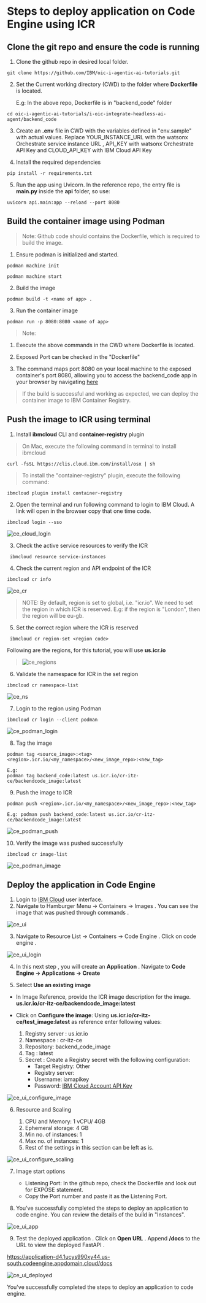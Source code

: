 
# Steps to deploy application on Code Engine using ICR

## Clone the git repo and ensure the code is running

1.  Clone the github repo in desired local folder.
```
git clone https://github.com/IBM/oic-i-agentic-ai-tutorials.git
```

2.  Set the Current working directory (CWD) to
    the folder where **Dockerfile** is located. 
    
    E.g: In the above repo, Dockerfile is in "backend_code" folder
```
cd oic-i-agentic-ai-tutorials/i-oic-integrate-headless-ai-agent/backend_code
```

3.  Create an **.env** file in CWD with the variables defined in "env.sample" with actual values. Replace YOUR_INSTANCE_URL with the watsonx Orchestrate service instance URL , API_KEY with watsonx Orchestrate API Key and CLOUD_API_KEY with IBM Cloud API Key

4.  Install the required dependencies

```
pip install -r requirements.txt
```

5.  Run the app using Uvicorn. In the reference repo, the entry file is **main.py** inside the **api** folder, so use:
```
uvicorn api.main:app --reload --port 8080
```
## Build the container image using Podman

> Note: Github code should contains the Dockerfile, which is required to
> build the image.

1.  Ensure podman is initialized and started.

```
podman machine init

podman machine start
```

2.  Build the image

```
podman build -t <name of app> .

```

3.  Run the container image

```
podman run -p 8080:8080 <name of app>
```

> Note:

1.  Execute the above commands in the CWD where Dockerfile is located.

2.  Exposed Port can be checked in the "Dockerfile"

3.  The command maps port 8080 on your local machine to the exposed container\'s port 8080, allowing you to access the backend_code app
    in your browser by navigating [here](http://localhost:8080/docs)

> If the build is successful and working as expected, we can deploy the
> container image to IBM Container Registry.

## Push the image to ICR using terminal

1.  Install **ibmcloud** CLI and **container-registry** plugin

> On Mac, execute the following command in terminal to install ibmcloud

```
curl -fsSL https://clis.cloud.ibm.com/install/osx | sh
```
> To install the "container-registry" plugin, execute the following
> command:

```
ibmcloud plugin install container-registry
```

2.  Open the terminal and run following command to login to IBM Cloud. A
    link will open in the browser copy that one time code.

```
ibmcloud login --sso
```

![ce_cloud_login](./images/ce_cloud_login.png)


3.  Check the active service resources to verify the ICR
```
 ibmcloud resource service-instances
```
4.  Check the current region and API endpoint of the ICR

```
ibmcloud cr info
```

 ![ce_cr](./images/ce_cr.png)
>
> NOTE: By default, region is set to global, i.e. "icr.io". We need to
> set the region in which ICR is reserved. E.g: if the region is
> "London", then the region will be eu-gb. 

5.  Set the correct region where the ICR is reserved
```
 ibmcloud cr region-set <region code>
 ```

Following are the regions, for this tutorial, you will use **us.icr.io**

> ![ce_regions](./images/ce_regions.png)

6.  Validate the namespace for ICR in the set region

```
ibmcloud cr namespace-list
```

![ce_ns](./images/ce_ns.png)


7.  Login to the region using Podman

```
ibmcloud cr login --client podman
```

![ce_podman_login](./images/ce_podman_login.png)

8.  Tag the image

```
podman tag <source_image>:<tag> <region>.icr.io/<my_namespace>/<new_image_repo>:<new_tag>

E.g: 
podman tag backend_code:latest us.icr.io/cr-itz-ce/backendcode_image:latest
```
9.  Push the image to ICR

```
podman push <region>.icr.io/<my_namespace>/<new_image_repo>:<new_tag>

E.g: podman push backend_code:latest us.icr.io/cr-itz-ce/backendcode_image:latest
```

![ce_podman_push](./images/ce_podman_push.png)

10. Verify the image was pushed successfully

```
ibmcloud cr image-list
```

![ce_podman_image](./images/ce_podman_image.png)

## Deploy the application in Code Engine

1.  Login to [IBM Cloud](https://cloud.ibm.com/login) user interface.
2.  Navigate to Hamburger Menu -> Containers -> Images . You can see the image that was
    pushed through commands .

![ce_ui](./images/ce_ui.png)

3.  Navigate to Resource List -> Containers -> Code Engine . Click on code engine .

![ce_ui_login](./images/ce_ui_login.png)

4.  In this next step , you will create an **Application** . Navigate to  **Code Engine -> Applications -> Create**

5.  Select **Use an existing image**

-   In Image Reference, provide the ICR image description for the image.
    **us.icr.io/cr-itz-ce/backendcode_image:latest**
-   Click on **Configure the image**: Using **us.icr.io/cr-itz-ce/test_image:latest** as reference enter following values:

    1. Registry server : us.icr.io
    2. Namespace : cr-itz-ce
    3. Repository: backend_code_image
    3. Tag : latest
    4. Secret : Create a Registry secret with the following configuration:
        - Target Registry: Other
        - Registry server: <Image registry server> 
        - Username: iamapikey
        - Password: [IBM Cloud Account API Key](https://www.ibm.com/docs/en/masv-and-l/cd?topic=cli-creating-your-cloud-api-key)

![ce_ui_configure_image](./images/ce_ui_configure_image.png)

6.  Resource and Scaling

    1. CPU and Memory: 1 vCPU/ 4GB
    2. Ephemeral storage: 4 GB
    3. Min no. of instances: 1
    4. Max no. of instances: 1
    5. Rest of the settings in this section can be left as is.

![ce_ui_configure_scaling](./images/ce_ui_configure_scaling.png)

7.  Image start options

    - Listening Port: In the github repo, check the Dockerfile and look out for EXPOSE <Port> statement. 
    - Copy the Port number and paste it as the Listening Port.

8.  You've successfully completed the steps to deploy an application to code engine. You can review the details of the build in "Instances".

![ce_ui_app](./images/ce_ui_app.png)

9.  Test the deployed application . Click on **Open URL** . Append **/docs** to the URL to view the deployed FastAPI .

https://application-d4.1ucys990xy44.us-south.codeengine.appdomain.cloud/docs

![ce_ui_deployed](./images/ce_ui_deployed.png)

You've successfully completed the steps to deploy an application to code engine. 
